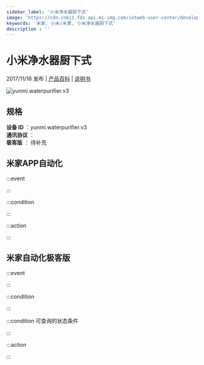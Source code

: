 ```yaml
---
sidebar_label: '小米净水器厨下式'
image: 'https://cdn.cnbj1.fds.api.mi-img.com/iotweb-user-center/developer_1679047511374elZcKIgz.png?GalaxyAccessKeyId=AKVGLQWBOVIRQ3XLEW&Expires=9223372036854775807&Signature=lN1uQ67JERnaSseK0shDr7NR2ug='
keywords: '米家, 小米/米家, 小米净水器厨下式'
description : ''
---
```

# 小米净水器厨下式

2017/11/16 发布 | [产品百科](https://home.mi.com/webapp/content/baike/product/index.html?model=yunmi.waterpurifier.v3/) | [说明书](https://home.mi.com/views/introduction.html?model=yunmi.waterpurifier.v3&region=cn)

![yunmi.waterpurifier.v3](https://cdn.cnbj1.fds.api.mi-img.com/iotweb-user-center/developer_1679047511374elZcKIgz.png?GalaxyAccessKeyId=AKVGLQWBOVIRQ3XLEW&Expires=9223372036854775807&Signature=lN1uQ67JERnaSseK0shDr7NR2ug=)

## 规格  
> 
**设备 ID** ：yunmi.waterpurifier.v3  
**通讯协议** ：  
**极客版**  ： 待补充 


## 米家APP自动化  

:::event  

:::

:::condition  

:::

:::action   

:::

## 米家自动化极客版  

:::event  

:::

:::condition  

:::

:::condition 可查询的状态条件  

:::

:::action  

:::

        
